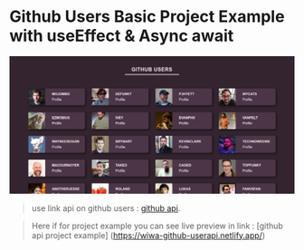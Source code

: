 # Github Users Basic Project Example with useEffect & Async await


![This is a simple projects.](/Images/SS_wiwa_project1.png "This is a sample image.")


> use link api on github users : [github api](https://api.github.com/users/).

> Here if for project example you can see live preview in link : [github api project example] (https://wiwa-github-userapi.netlify.app/)

